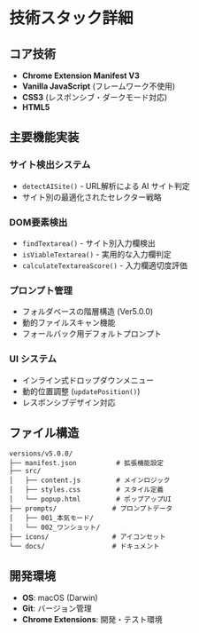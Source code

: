 # 技術スタック詳細

## コア技術
- **Chrome Extension Manifest V3**
- **Vanilla JavaScript** (フレームワーク不使用)
- **CSS3** (レスポンシブ・ダークモード対応)
- **HTML5**

## 主要機能実装
### サイト検出システム
- `detectAISite()` - URL解析による AI サイト判定
- サイト別の最適化されたセレクター戦略

### DOM要素検出
- `findTextarea()` - サイト別入力欄検出
- `isViableTextarea()` - 実用的な入力欄判定
- `calculateTextareaScore()` - 入力欄適切度評価

### プロンプト管理
- フォルダベースの階層構造 (Ver5.0.0)
- 動的ファイルスキャン機能
- フォールバック用デフォルトプロンプト

### UI システム
- インライン式ドロップダウンメニュー
- 動的位置調整 (`updatePosition()`)
- レスポンシブデザイン対応

## ファイル構造
```
versions/v5.0.0/
├── manifest.json          # 拡張機能設定
├── src/
│   ├── content.js         # メインロジック
│   ├── styles.css         # スタイル定義
│   └── popup.html         # ポップアップUI
├── prompts/              # プロンプトデータ
│   ├── 001_本気モード/
│   └── 002_ワンショット/
├── icons/                # アイコンセット
└── docs/                 # ドキュメント
```

## 開発環境
- **OS**: macOS (Darwin)
- **Git**: バージョン管理
- **Chrome Extensions**: 開発・テスト環境